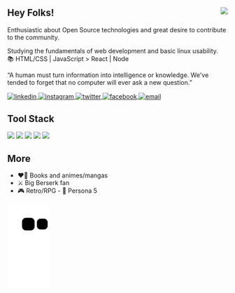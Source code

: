 ## Hey Folks! <img align="right" src="https://komarev.com/ghpvc/?username=ryanborel&color=blueviolet" />

Enthusiastic about Open Source technologies and great desire to contribute to the community.

Studying the fundamentals of web development and basic linux usability.<br>
📚 HTML/CSS | JavaScript > React | Node

“A human must turn information into intelligence or knowledge. We've tended to forget that no computer will ever ask a new question.”

<a href="https://linkedin.com/in/ryanborel" target="_blank">
  <img align="center" src="https://img.shields.io/badge/-ryanborel-05122A?style=flat&logo=linkedin" alt="linkedin" />
</a>
<a href="https://instagram.com/ryan.borel" target="_blank">
 <img align="center" src="https://img.shields.io/badge/-ryan.borel-05122A?style=flat&logo=instagram" alt="instagram" />
</a>
<a href="https://twitter.com/ryangborel" target="_blank">
  <img align="center" src="https://img.shields.io/badge/-ryangborel-05122A?style=flat&logo=twitter" alt="twitter" />
</a>
<a href="https://facebook.com/ryangborel" target="_blank">
  <img align="center" src="https://img.shields.io/badge/-ryangborel-05122A?style=flat&logo=facebook" alt="facebook" />
</a>
<a href="mailto:contato@ryanborel.com.br" target="_blank">
  <img align="center" src="https://img.shields.io/badge/-contato@ryanborel.com.br-05122A?style=flat&logo=gmail" alt="email" />
</a>

## Tool Stack

<div>
  <img width ="25px" src="https://cdn.jsdelivr.net/gh/devicons/devicon/icons/html5/html5-original.svg" />
  <img width ="25px" src="https://cdn.jsdelivr.net/gh/devicons/devicon/icons/css3/css3-original.svg" />
  <img width ="25px" src="https://cdn.jsdelivr.net/gh/devicons/devicon/icons/javascript/javascript-original.svg" />
  <img width ="25px" src="https://cdn.jsdelivr.net/gh/devicons/devicon/icons/git/git-original.svg" />
  <img width ="25px" src="https://cdn.jsdelivr.net/gh/devicons/devicon/icons/vscode/vscode-original.svg" />
</div>

## More

- ❤️‍🔥 Books and animes/mangas
- ⚔️ Big Berserk fan
- 🎮 Retro/RPG - 🥇 Persona 5

![Snake animation](https://github.com/ryanborel/ryanborel/blob/output/github-contribution-grid-snake.svg)
